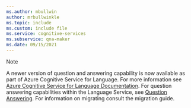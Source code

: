 ```yaml
---
ms.author: mbullwin
author: mrbullwinkle
ms.topic: include
ms.custom: include file
ms.service: cognitive-services
ms.subservice: qna-maker
ms.date: 09/15/2021
---
```


> [!NOTE]
> A newer version of question and answering capability is now available as part of Azure Cognitive Service for Language. For more information see [Azure Cognitive Service for Language Documentation](../../language-service/index.yml). For question answering capabilities within the Language Service, see [Question Answering](../../language-service/custom-question-answering/overview.md). For information on migrating consult the migration guide.